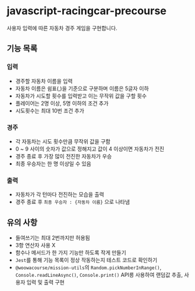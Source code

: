# javascript-racingcar-precourse

사용자 입력에 따른 자동차 경주 게임을 구현합니다.

## 기능 목록

### 입력

- 경주할 자동차 이름을 입력
- 자동차 이름은 쉼표(,)을 기준으로 구분하며 이름은 5글자 이하
- 자동차가 시도할 횟수를 입력받고 이는 무작위 값을 구할 횟수
- 플레이어는 2명 이상, 5명 이하의 조건 추가
- 시도횟수는 최대 10번 조건 추가

### 경주

- 각 자동차는 시도 횟수만큼 무작위 값을 구함
- 0 ~ 9 사이의 숫자가 값으로 정해지고 값이 4 이상이면 자동차가 전진
- 경주 종료 후 가장 많이 전진한 자동차가 우승
- 최종 우승자는 한 명 이상일 수 있음

### 출력

- 자동차가 각 턴마다 전진하는 모습을 출력
- 경주 종료 후 `최종 우승자 : {자동차 이름}` 으로 나타냄

## 유의 사항

- 들여쓰기는 최대 2번까지만 허용됨
- 3항 연산자 사용 X
- 함수나 메서드가 한 가지 기능만 하도록 작게 만들기
- `Jest`를 통해 기능 목록이 정상 작동하는지 테스트 코드로 확인하기
- `@woowacourse/mission-utils`의 `Random.pickNumberInRange()`, `Console.readLineAsync()`, `Console.print()` API릉 사용하여 랜덤값 추출, 사용자 입력 및 출력 구현
